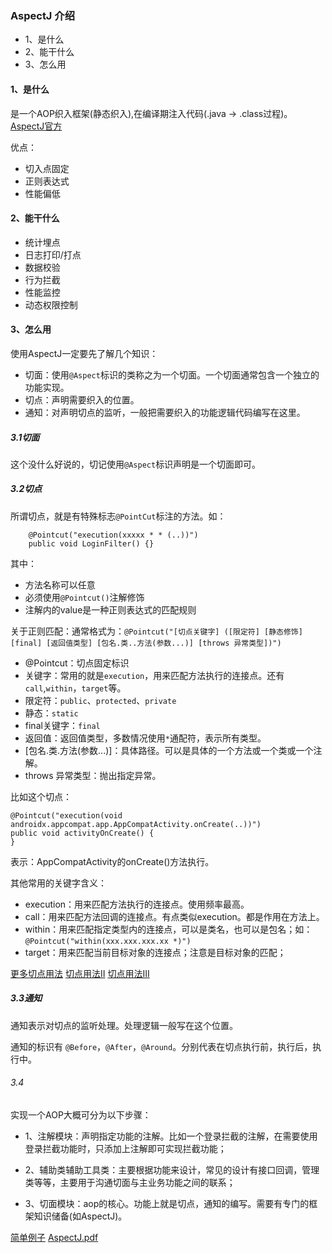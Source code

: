 ### AspectJ 介绍

* 1、是什么
* 2、能干什么
* 3、怎么用

#### 1、是什么

是一个AOP织入框架(静态织入),在编译期注入代码(.java -> .class过程)。 [AspectJ官方](http://www.eclipse.org/aspectj/)

优点：

* 切入点固定
* 正则表达式
* 性能偏低

#### 2、能干什么

- 统计埋点
- 日志打印/打点
- 数据校验
- 行为拦截
- 性能监控
- 动态权限控制

#### 3、怎么用

使用AspectJ一定要先了解几个知识：

* 切面：使用`@Aspect`标识的类称之为一个切面。一个切面通常包含一个独立的功能实现。
* 切点：声明需要织入的位置。
* 通知：对声明切点的监听，一般把需要织入的功能逻辑代码编写在这里。

##### 3.1切面

这个没什么好说的，切记使用`@Aspect`标识声明是一个切面即可。

##### 3.2切点
所谓切点，就是有特殊标志`@PointCut`标注的方法。如：
```text
    @Pointcut("execution(xxxxx * * (..))")
    public void LoginFilter() {}
```
其中：
* 方法名称可以任意
* 必须使用`@Pointcut()`注解修饰
* 注解内的value是一种正则表达式的匹配规则

关于正则匹配：通常格式为：`@Pointcut("[切点关键字] ([限定符] [静态修饰] [final] [返回值类型] [包名.类..方法(参数...)] [throws 异常类型])")`

* @Pointcut：切点固定标识
* 关键字：常用的就是`execution`，用来匹配方法执行的连接点。还有`call`,`within`，`target`等。
* 限定符：`public`、`protected`、`private`
* 静态：`static`
* final关键字：`final`
* 返回值：返回值类型，多数情况使用`*`通配符，表示所有类型。
* [包名.类.方法(参数...)]：具体路径。可以是具体的一个方法或一个类或一个注解。
* throws 异常类型：抛出指定异常。

比如这个切点：
```text
@Pointcut("execution(void androidx.appcompat.app.AppCompatActivity.onCreate(..))")
public void activityOnCreate() {
}
```
表示：AppCompatActivity的onCreate()方法执行。

其他常用的关键字含义：

* execution：用来匹配方法执行的连接点。使用频率最高。
* call：用来匹配方法回调的连接点。有点类似execution。都是作用在方法上。
* within：用来匹配指定类型内的连接点，可以是类名，也可以是包名；如：`@Pointcut("within(xxx.xxx.xxx.xx *)")`
* target：用来匹配当前目标对象的连接点；注意是目标对象的匹配；

[更多切点用法](https://blog.csdn.net/zhengchao1991/article/details/53391244)
[切点用法II](https://blog.51cto.com/u_12004792/3138400)
[切点用法III](https://www.jianshu.com/p/49d2be4c508d)

##### 3.3通知
通知表示对切点的监听处理。处理逻辑一般写在这个位置。  

通知的标识有 ``@Before``，``@After``，``@Around``。分别代表在切点执行前，执行后，执行中。


###### 3.4
实现一个AOP大概可分为以下步骤：

* 1、注解模块：声明指定功能的注解。比如一个登录拦截的注解，在需要使用登录拦截功能时，只添加上注解即可实现拦截功能；

* 2、辅助类辅助工具类：主要根据功能来设计，常见的设计有接口回调，管理类等等，主要用于沟通切面与主业务功能之间的联系；

* 3、切面模块：aop的核心。功能上就是切点，通知的编写。需要有专门的框架知识储备(如AspectJ)。
  
[](https://www.jianshu.com/p/49d2be4c508d)
[简单例子](AOP之AspectJ简单使用.md)
[AspectJ.pdf](https://github.com/hyvenzhu/Android-Demos/blob/master/AspectJDemo/AspectJ.pdf)
